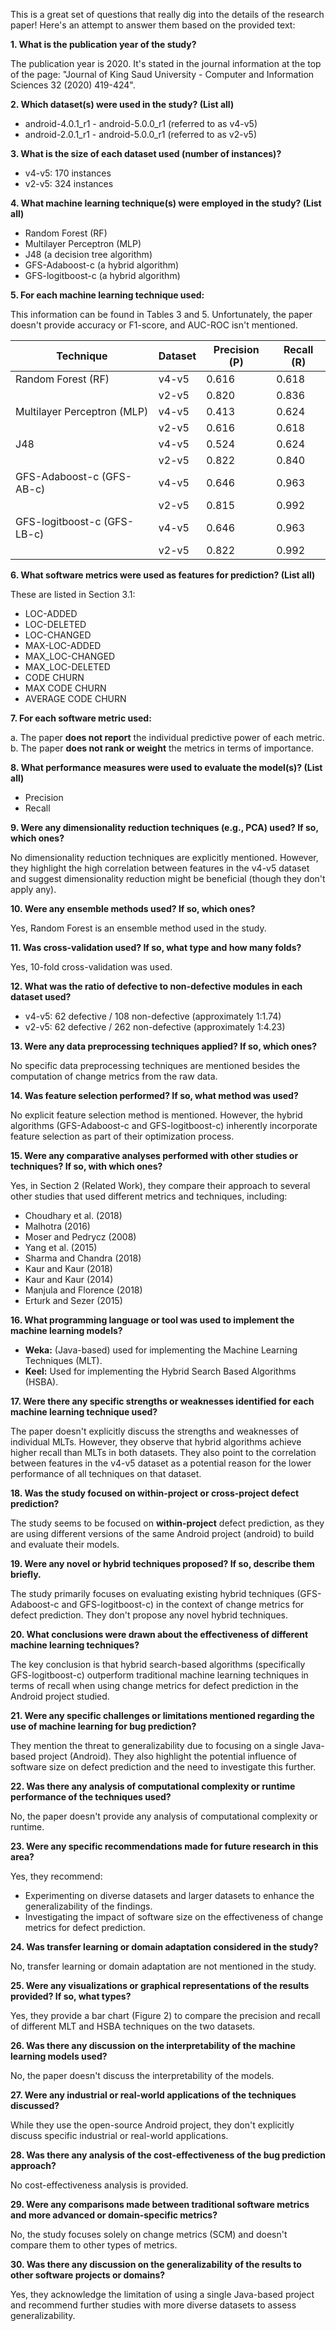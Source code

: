 This is a great set of questions that really dig into the details of the research paper! Here's an attempt to answer them based on the provided text:

**1. What is the publication year of the study?**

The publication year is 2020. It's stated in the journal information at the top of the page: "Journal of King Saud University - Computer and Information Sciences 32 (2020) 419-424".

**2. Which dataset(s) were used in the study? (List all)**

* android-4.0.1_r1 - android-5.0.0_r1 (referred to as v4-v5)
* android-2.0.1_r1 - android-5.0.0_r1 (referred to as v2-v5)

**3. What is the size of each dataset used (number of instances)?**

* v4-v5: 170 instances
* v2-v5: 324 instances

**4. What machine learning technique(s) were employed in the study? (List all)**

* Random Forest (RF)
* Multilayer Perceptron (MLP)
* J48 (a decision tree algorithm)
* GFS-Adaboost-c (a hybrid algorithm)
* GFS-logitboost-c (a hybrid algorithm)

**5. For each machine learning technique used:**

This information can be found in Tables 3 and 5. Unfortunately, the paper doesn't provide accuracy or F1-score, and AUC-ROC isn't mentioned. 

| Technique | Dataset | Precision (P) | Recall (R) |
|---|---|---|---|
| Random Forest (RF) | v4-v5 | 0.616 | 0.618 |
|  | v2-v5 | 0.820 | 0.836 |
| Multilayer Perceptron (MLP) | v4-v5 | 0.413 | 0.624 | 
|  | v2-v5 | 0.616 | 0.618 |
| J48 | v4-v5 | 0.524 | 0.624 |
|  | v2-v5 | 0.822 | 0.840 |
| GFS-Adaboost-c (GFS-AB-c) | v4-v5 | 0.646 | 0.963 |
|  | v2-v5 | 0.815 | 0.992 |
| GFS-logitboost-c (GFS-LB-c) | v4-v5 | 0.646 | 0.963 |
|  | v2-v5 | 0.822 | 0.992 |

**6. What software metrics were used as features for prediction? (List all)**

These are listed in Section 3.1:

* LOC-ADDED
* LOC-DELETED
* LOC-CHANGED
* MAX-LOC-ADDED
* MAX_LOC-CHANGED
* MAX_LOC-DELETED
* CODE CHURN
* MAX CODE CHURN
* AVERAGE CODE CHURN

**7. For each software metric used:**

   a. The paper **does not report** the individual predictive power of each metric.
   b. The paper **does not rank or weight** the metrics in terms of importance.

**8. What performance measures were used to evaluate the model(s)? (List all)**

* Precision
* Recall

**9. Were any dimensionality reduction techniques (e.g., PCA) used? If so, which ones?**

No dimensionality reduction techniques are explicitly mentioned. However, they highlight the high correlation between features in the v4-v5 dataset and suggest dimensionality reduction might be beneficial (though they don't apply any).

**10. Were any ensemble methods used? If so, which ones?**

Yes, Random Forest is an ensemble method used in the study.

**11. Was cross-validation used? If so, what type and how many folds?**

Yes, 10-fold cross-validation was used.

**12. What was the ratio of defective to non-defective modules in each dataset used?**

* v4-v5: 62 defective / 108 non-defective (approximately 1:1.74)
* v2-v5: 62 defective / 262 non-defective (approximately 1:4.23)

**13. Were any data preprocessing techniques applied? If so, which ones?**

No specific data preprocessing techniques are mentioned besides the computation of change metrics from the raw data.

**14. Was feature selection performed? If so, what method was used?**

No explicit feature selection method is mentioned. However, the hybrid algorithms (GFS-Adaboost-c and GFS-logitboost-c) inherently incorporate feature selection as part of their optimization process.

**15. Were any comparative analyses performed with other studies or techniques? If so, with which ones?**

Yes, in Section 2 (Related Work), they compare their approach to several other studies that used different metrics and techniques, including:

* Choudhary et al. (2018)
* Malhotra (2016)
* Moser and Pedrycz (2008)
* Yang et al. (2015)
* Sharma and Chandra (2018)
* Kaur and Kaur (2018)
* Kaur and Kaur (2014)
* Manjula and Florence (2018)
* Erturk and Sezer (2015)

**16. What programming language or tool was used to implement the machine learning models?**

* **Weka:**  (Java-based) used for implementing the Machine Learning Techniques (MLT).
* **Keel:** Used for implementing the Hybrid Search Based Algorithms (HSBA).

**17. Were there any specific strengths or weaknesses identified for each machine learning technique used?**

The paper doesn't explicitly discuss the strengths and weaknesses of individual MLTs. However, they observe that hybrid algorithms achieve higher recall than MLTs in both datasets. They also point to the correlation between features in the v4-v5 dataset as a potential reason for the lower performance of all techniques on that dataset.

**18. Was the study focused on within-project or cross-project defect prediction?**

The study seems to be focused on **within-project** defect prediction, as they are using different versions of the same Android project (android) to build and evaluate their models.

**19. Were any novel or hybrid techniques proposed? If so, describe them briefly.**

The study primarily focuses on evaluating existing hybrid techniques (GFS-Adaboost-c and GFS-logitboost-c) in the context of change metrics for defect prediction. They don't propose any novel hybrid techniques.

**20. What conclusions were drawn about the effectiveness of different machine learning techniques?**

The key conclusion is that hybrid search-based algorithms (specifically GFS-logitboost-c) outperform traditional machine learning techniques in terms of recall when using change metrics for defect prediction in the Android project studied. 

**21. Were any specific challenges or limitations mentioned regarding the use of machine learning for bug prediction?**

They mention the threat to generalizability due to focusing on a single Java-based project (Android). They also highlight the potential influence of software size on defect prediction and the need to investigate this further.

**22. Was there any analysis of computational complexity or runtime performance of the techniques used?**

No, the paper doesn't provide any analysis of computational complexity or runtime.

**23. Were any specific recommendations made for future research in this area?**

Yes, they recommend:

*  Experimenting on diverse datasets and larger datasets to enhance the generalizability of the findings.
* Investigating the impact of software size on the effectiveness of change metrics for defect prediction.

**24. Was transfer learning or domain adaptation considered in the study?**

No, transfer learning or domain adaptation are not mentioned in the study.

**25. Were any visualizations or graphical representations of the results provided? If so, what types?**

Yes, they provide a bar chart (Figure 2) to compare the precision and recall of different MLT and HSBA techniques on the two datasets.

**26. Was there any discussion on the interpretability of the machine learning models used?**

No, the paper doesn't discuss the interpretability of the models.

**27. Were any industrial or real-world applications of the techniques discussed?**

While they use the open-source Android project, they don't explicitly discuss specific industrial or real-world applications.

**28. Was there any analysis of the cost-effectiveness of the bug prediction approach?**

No cost-effectiveness analysis is provided.

**29. Were any comparisons made between traditional software metrics and more advanced or domain-specific metrics?**

No, the study focuses solely on change metrics (SCM) and doesn't compare them to other types of metrics.

**30. Was there any discussion on the generalizability of the results to other software projects or domains?**

Yes, they acknowledge the limitation of using a single Java-based project and recommend further studies with more diverse datasets to assess generalizability.
